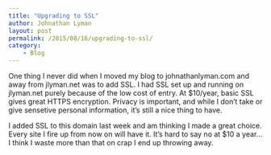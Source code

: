 ```yaml
---
title: "Upgrading to SSL"
author: Johnathan Lyman
layout: post
permalink: /2015/08/16/upgrading-to-ssl/
category:
    - Blog
---
```


One thing I never did when I moved my blog to johnathanlyman.com and away from jlyman.net was to add SSL. I had SSL set up and running on jlyman.net purely because of the low cost of entry. At $10/year, basic SSL gives great HTTPS encryption. Privacy is important, and while I don’t take or give sensetive personal information, it’s still a nice thing to have.

I added SSL to this domain last week and am thinking I made a great choice. Every site I fire up from now on will have it. It’s hard to say no at $10 a year… I think I waste more than that on crap I end up throwing away.

